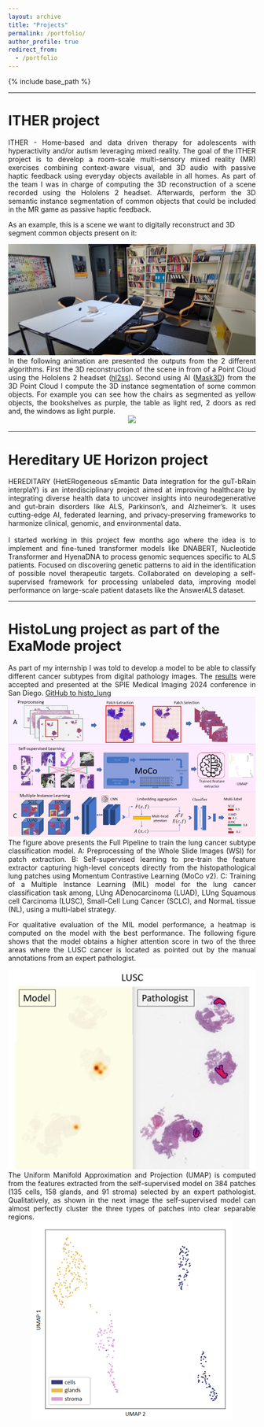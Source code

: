```yaml
---
layout: archive
title: "Projects"
permalink: /portfolio/
author_profile: true
redirect_from:
  - /portfolio
---
```


{% include base_path %}

---

ITHER project
======

 <div style='text-align: justify'> ITHER - Home-based and data driven therapy for adolescents with hyperactivity and/or autism leveraging mixed reality. The goal of the ITHER project is to develop a room-scale multi-sensory mixed reality (MR) exercises combining context-aware visual, and 3D audio with passive haptic feedback using everyday objects available in all homes. As part of the team I was in charge of computing the 3D reconstruction of a scene recorded using the Hololens 2 headset. Afterwards, perform the 3D semantic instance segmentation of common objects that could be included in the MR game as passive haptic feedback. </div>
 
 As an example, this is a scene we want to digitally reconstruct and 3D segment common objects present on it:

 <img src='/images/scene_real.jpg'> 

  <div style='text-align: justify'> In the following animation are presented the outputs from the 2 different algorithms. First the 3D reconstruction of the scene in from of a Point Cloud using the Hololens 2 headset (<a href='https://github.com/lluisb3/hl2ss'>hl2ss</a>). Second using AI (<a href='https://github.com/lluisb3/Mask3D_v2'>Mask3D</a>) from the 3D Point Cloud I compute the 3D instance segmentation of some common objects. For example you can see how the chairs as segmented as yellow objects, the bookshelves as purple, the table as light red, 2 doors as red and, the windows as light purple. </div>

 <div style='text-align: center'> <img src='/images/scene1_combined.gif'> </div> 

---
  
Hereditary UE Horizon project
======

<div style='text-align: justify'> HEREDITARY (HetERogeneous sEmantic Data integratIon for the guT-bRain interplaY) is an interdisciplinary project aimed at improving healthcare by integrating diverse health data to uncover insights into neurodegenerative and gut-brain disorders like ALS, Parkinson’s, and Alzheimer’s. It uses cutting-edge AI, federated learning, and privacy-preserving frameworks to harmonize clinical, genomic, and environmental data.</div><br>

<div style='text-align: justify'>I started working in this project few months ago where the idea is to implement and fine-tuned transformer models like DNABERT, Nucleotide Transformer and HyenaDNA to process genomic sequences specific to ALS patients. Focused on discovering genetic patterns to aid in the identification of possible novel therapeutic targets. Collaborated on developing a self-supervised framework for processing unlabeled data, improving model performance on large-scale patient datasets like the AnswerALS dataset.</div>

---

HistoLung project as part of the ExaMode project
======

<div style='text-align: justify'>As part of my internship I was told to develop a model to be able to classify different cancer subtypes from digital pathology images. The <a href='https://www.spiedigitallibrary.org/conference-proceedings-of-spie/12933/3006708/A-full-pipeline-to-analyze-lung-histopathology-images/10.1117/12.3006708.short'>results</a> were accepted and presented at the SPIE Medical Imaging 2024 conference in San Diego. <a href='https://github.com/lluisb3/histo_lung'>GitHub to histo_lung</a></div>

<img src='/images/pipeline_hlung.png'>

<div style='text-align: justify'>The figure above presents the Full Pipeline to train the lung cancer subtype classification model. A: Preprocessing of the Whole Slide Images (WSI) for patch extraction. B: Self-supervised learning to pre-train the feature extractor capturing high-level concepts directly from the histopathological lung patches using Momentum Contrastive Learning (MoCo v2). C: Training of a Multiple Instance Learning (MIL) model for the lung cancer classification task among, LUng ADenocarcinoma (LUAD), LUng Squamous cell Carcinoma (LUSC), Small-Cell Lung Cancer (SCLC), and NormaL tissue (NL), using a multi-label strategy.<br>

For qualitative evaluation of the MIL model performance, a heatmap is computed on the model with the best performance. The following figure shows that the model obtains a higher attention score in two of the three areas where the LUSC cancer is located as pointed out by the manual annotations from an expert pathologist.</div>

<img src='/images/heatmaps.png'>

<div style='text-align: justify'>The Uniform Manifold Approximation and Projection (UMAP) is computed from the features extracted from the self-supervised model on 384 patches (135 cells, 158 glands, and 91 stroma) selected by an expert pathologist. Qualitatively, as shown in the next image the self-supervised model can almost perfectly cluster the three types of patches into clear separable regions.</div>
<div style='text-align: center'><img src='/images/umap_self-supervision.png'> </div>